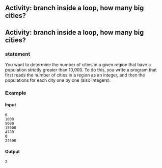 ## Activity: branch inside a loop, how many big cities?
## Activity: branch inside a loop, how many big cities?
### statement
You want to determine the number of cities in a given region that have a population strictly greater than 10,000. To do this, you write a program that first reads the number of cities in a region as an integer, and then the populations for each city one by one (also integers).

### Example

#### Input
    6  
    1000  
    5000  
    15000  
    4780  
    0  
    23590

#### Output
    2
